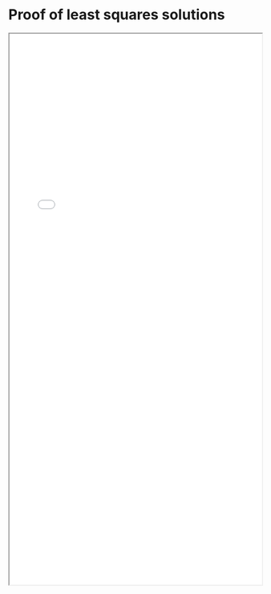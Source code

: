 # Proof of least squares solutions


<!--more-->

<iframe src="/pdf/Least_squares_solutions.pdf" height="1100px" width="100%"></iframe>

